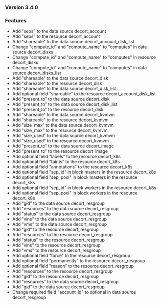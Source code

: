 ### Version 3.4.0

### Features

- Add "seps" to the data source decort_account
- Add "seps" to the resource decort_account
- Add "shareable" to the data source decort_account_disk_list
- Change "compute_id" and "compute_name" to "computes" in data source decort_disks
- Change "compute_id" and "compute_name" to "computes" in resource decort_disks
- Change "compute_id" and "compute_name" to "computes" in data source decort_disks_list
- Add "shareable" to the data source decort_disk
- Add "shareable" to the resource decort_disk
- Add "shareable" to the data source decort_disk_list
- Add optional field "shareable" to the resource decort_account_disk_list
- Add "present_to" to the data source decort_disk
- Add "present_to" to the data source decort_disk_list
- Add "present_to" to the resource decort_disk
- Add "shareable" to the data source decort_kvmvm
- Add "shareable" to the resource decort_kvmvm
- Add "size_max" to the data source decort_kvmvm
- Add "size_max" to the resource decort_kvmvm
- Add "size_used" to the data source decort_kvmvm
- Add "size_used" to the resource decort_kvmvm
- Add "present_to" to the data source decort_image
- Add "present_to" to the resource decort_image
- Add optional field "labels" to the resource decort_k8s
- Add optional field "taints" to the resource decort_k8s
- Add optional field "annotations" to the resource decort_k8s
- Add optional field "sep_id" in block masters in the resource decort_k8s
- Add optional field "sep_pool" in block masters in the resource decort_k8s
- Add optional field "sep_id" in block workers in the resource decort_k8s
- Add optional field "sep_pool" in block workers in the resource decort_k8s
- Add "gid" to the data source decort_resgroup
- Add "resources" to the data source decort_resgroup
- Add "status" to the data source decort_resgroup
- Add "vins" to the data source decort_resgroup
- Add "vms" to the data source decort_resgroup
- Add "gid" to the resource decort_resgroup
- Add "resources" to the resource decort_resgroup
- Add "status" to the resource decort_resgroup
- Add "vins" to the resource decort_resgroup
- Add "vms" to the resource decort_resgroup
- Add optional field "force" to the resource decort_resgroup
- Add optional field "permanently" to the resource decort_resgroup
- Add optional field "reason" to the resource decort_resgroup
- Add "resources" to the resource decort_resgroup
- Add "gid" to the resource decort_resgroup
- Add "resources" to the data source decort_resgroup
- Add "gid" to the data source decort_resgroup
- Change required field "account_id" to optional in data source decort_resgroup

